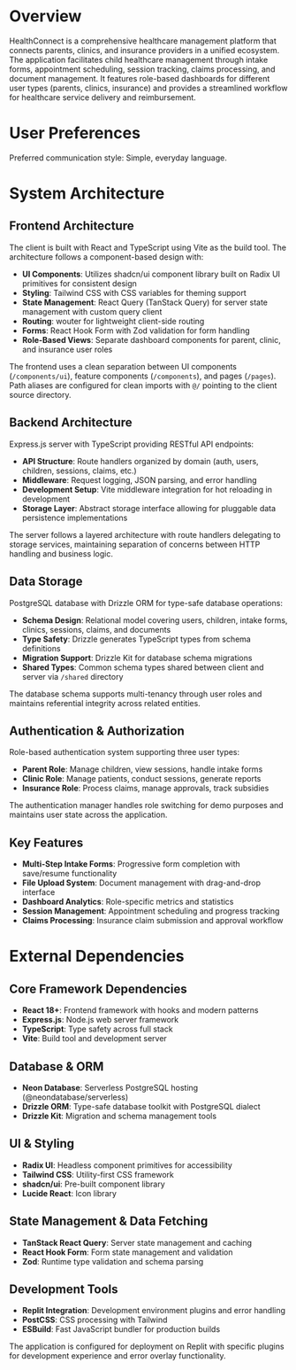 # Overview

HealthConnect is a comprehensive healthcare management platform that connects parents, clinics, and insurance providers in a unified ecosystem. The application facilitates child healthcare management through intake forms, appointment scheduling, session tracking, claims processing, and document management. It features role-based dashboards for different user types (parents, clinics, insurance) and provides a streamlined workflow for healthcare service delivery and reimbursement.

# User Preferences

Preferred communication style: Simple, everyday language.

# System Architecture

## Frontend Architecture
The client is built with React and TypeScript using Vite as the build tool. The architecture follows a component-based design with:

- **UI Components**: Utilizes shadcn/ui component library built on Radix UI primitives for consistent design
- **Styling**: Tailwind CSS with CSS variables for theming support
- **State Management**: React Query (TanStack Query) for server state management with custom query client
- **Routing**: wouter for lightweight client-side routing
- **Forms**: React Hook Form with Zod validation for form handling
- **Role-Based Views**: Separate dashboard components for parent, clinic, and insurance user roles

The frontend uses a clean separation between UI components (`/components/ui`), feature components (`/components`), and pages (`/pages`). Path aliases are configured for clean imports with `@/` pointing to the client source directory.

## Backend Architecture
Express.js server with TypeScript providing RESTful API endpoints:

- **API Structure**: Route handlers organized by domain (auth, users, children, sessions, claims, etc.)
- **Middleware**: Request logging, JSON parsing, and error handling
- **Development Setup**: Vite middleware integration for hot reloading in development
- **Storage Layer**: Abstract storage interface allowing for pluggable data persistence implementations

The server follows a layered architecture with route handlers delegating to storage services, maintaining separation of concerns between HTTP handling and business logic.

## Data Storage
PostgreSQL database with Drizzle ORM for type-safe database operations:

- **Schema Design**: Relational model covering users, children, intake forms, clinics, sessions, claims, and documents
- **Type Safety**: Drizzle generates TypeScript types from schema definitions
- **Migration Support**: Drizzle Kit for database schema migrations
- **Shared Types**: Common schema types shared between client and server via `/shared` directory

The database schema supports multi-tenancy through user roles and maintains referential integrity across related entities.

## Authentication & Authorization
Role-based authentication system supporting three user types:

- **Parent Role**: Manage children, view sessions, handle intake forms
- **Clinic Role**: Manage patients, conduct sessions, generate reports
- **Insurance Role**: Process claims, manage approvals, track subsidies

The authentication manager handles role switching for demo purposes and maintains user state across the application.

## Key Features
- **Multi-Step Intake Forms**: Progressive form completion with save/resume functionality
- **File Upload System**: Document management with drag-and-drop interface
- **Dashboard Analytics**: Role-specific metrics and statistics
- **Session Management**: Appointment scheduling and progress tracking
- **Claims Processing**: Insurance claim submission and approval workflow

# External Dependencies

## Core Framework Dependencies
- **React 18+**: Frontend framework with hooks and modern patterns
- **Express.js**: Node.js web server framework
- **TypeScript**: Type safety across full stack
- **Vite**: Build tool and development server

## Database & ORM
- **Neon Database**: Serverless PostgreSQL hosting (@neondatabase/serverless)
- **Drizzle ORM**: Type-safe database toolkit with PostgreSQL dialect
- **Drizzle Kit**: Migration and schema management tools

## UI & Styling
- **Radix UI**: Headless component primitives for accessibility
- **Tailwind CSS**: Utility-first CSS framework
- **shadcn/ui**: Pre-built component library
- **Lucide React**: Icon library

## State Management & Data Fetching
- **TanStack React Query**: Server state management and caching
- **React Hook Form**: Form state management and validation
- **Zod**: Runtime type validation and schema parsing

## Development Tools
- **Replit Integration**: Development environment plugins and error handling
- **PostCSS**: CSS processing with Tailwind
- **ESBuild**: Fast JavaScript bundler for production builds

The application is configured for deployment on Replit with specific plugins for development experience and error overlay functionality.